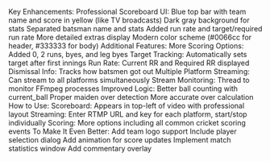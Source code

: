 Key Enhancements:
Professional Scoreboard UI:
Blue top bar with team name and score in yellow (like TV broadcasts)
Dark gray background for stats
Separated batsman name and stats
Added run rate and target/required run rate
More detailed extras display
Modern color scheme (#0066cc for header, #333333 for body)
Additional Features:
More Scoring Options: Added 0, 2 runs, byes, and leg byes
Target Tracking: Automatically sets target after first innings
Run Rate: Current RR and Required RR displayed
Dismissal Info: Tracks how batsmen got out
Multiple Platform Streaming: Can stream to all platforms simultaneously
Stream Monitoring: Thread to monitor FFmpeg processes
Improved Logic:
Better ball counting with current_ball
Proper maiden over detection
More accurate over calculation
How to Use:
Scoreboard: Appears in top-left of video with professional layout
Streaming: Enter RTMP URL and key for each platform, start/stop individually
Scoring: More options including all common cricket scoring events
To Make It Even Better:
Add team logo support
Include player selection dialog
Add animation for score updates
Implement match statistics window
Add commentary overlay
